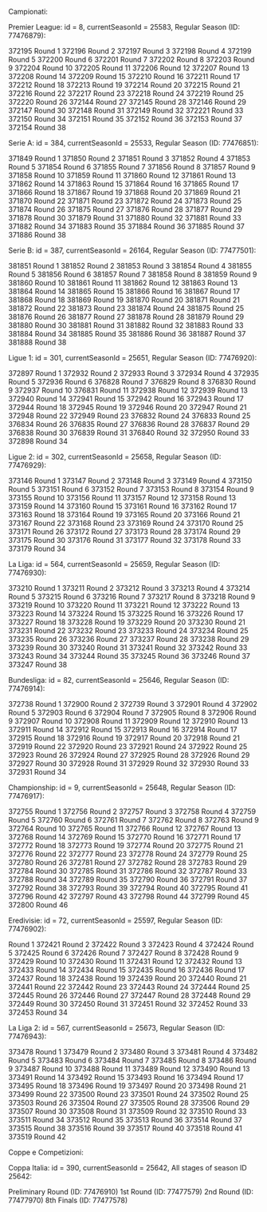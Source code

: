 Campionati:

Premier League: id = 8, currentSeasonId = 25583, Regular Season (ID: 77476879):

372195
Round 1
372196
Round 2
372197
Round 3
372198
Round 4
372199
Round 5
372200
Round 6
372201
Round 7
372202
Round 8
372203
Round 9
372204
Round 10
372205
Round 11
372206
Round 12
372207
Round 13
372208
Round 14
372209
Round 15
372210
Round 16
372211
Round 17
372212
Round 18
372213
Round 19
372214
Round 20
372215
Round 21
372216
Round 22
372217
Round 23
372218
Round 24
372219
Round 25
372220
Round 26
372144
Round 27
372145
Round 28
372146
Round 29
372147
Round 30
372148
Round 31
372149
Round 32
372221
Round 33
372150
Round 34
372151
Round 35
372152
Round 36
372153
Round 37
372154
Round 38

Serie A: id = 384, currentSeasonId = 25533, Regular Season (ID: 77476851):

371849
Round 1
371850
Round 2
371851
Round 3
371852
Round 4
371853
Round 5
371854
Round 6
371855
Round 7
371856
Round 8
371857
Round 9
371858
Round 10
371859
Round 11
371860
Round 12
371861
Round 13
371862
Round 14
371863
Round 15
371864
Round 16
371865
Round 17
371866
Round 18
371867
Round 19
371868
Round 20
371869
Round 21
371870
Round 22
371871
Round 23
371872
Round 24
371873
Round 25
371874
Round 26
371875
Round 27
371876
Round 28
371877
Round 29
371878
Round 30
371879
Round 31
371880
Round 32
371881
Round 33
371882
Round 34
371883
Round 35
371884
Round 36
371885
Round 37
371886
Round 38

Serie B: id = 387, currentSeasonId = 26164, Regular Season (ID: 77477501):

381851
Round 1
381852
Round 2
381853
Round 3
381854
Round 4
381855
Round 5
381856
Round 6
381857
Round 7
381858
Round 8
381859
Round 9
381860
Round 10
381861
Round 11
381862
Round 12
381863
Round 13
381864
Round 14
381865
Round 15
381866
Round 16
381867
Round 17
381868
Round 18
381869
Round 19
381870
Round 20
381871
Round 21
381872
Round 22
381873
Round 23
381874
Round 24
381875
Round 25
381876
Round 26
381877
Round 27
381878
Round 28
381879
Round 29
381880
Round 30
381881
Round 31
381882
Round 32
381883
Round 33
381884
Round 34
381885
Round 35
381886
Round 36
381887
Round 37
381888
Round 38


Ligue 1: id = 301, currentSeasonId = 25651, Regular Season (ID: 77476920):

372897
Round 1
372932
Round 2
372933
Round 3
372934
Round 4
372935
Round 5
372936
Round 6
376828
Round 7
376829
Round 8
376830
Round 9
372937
Round 10
376831
Round 11
372938
Round 12
372939
Round 13
372940
Round 14
372941
Round 15
372942
Round 16
372943
Round 17
372944
Round 18
372945
Round 19
372946
Round 20
372947
Round 21
372948
Round 22
372949
Round 23
376832
Round 24
376833
Round 25
376834
Round 26
376835
Round 27
376836
Round 28
376837
Round 29
376838
Round 30
376839
Round 31
376840
Round 32
372950
Round 33
372898
Round 34

Ligue 2: id = 302, currentSeasonId = 25658, Regular Season (ID: 77476929):

373146
Round 1
373147
Round 2
373148
Round 3
373149
Round 4
373150
Round 5
373151
Round 6
373152
Round 7
373153
Round 8
373154
Round 9
373155
Round 10
373156
Round 11
373157
Round 12
373158
Round 13
373159
Round 14
373160
Round 15
373161
Round 16
373162
Round 17
373163
Round 18
373164
Round 19
373165
Round 20
373166
Round 21
373167
Round 22
373168
Round 23
373169
Round 24
373170
Round 25
373171
Round 26
373172
Round 27
373173
Round 28
373174
Round 29
373175
Round 30
373176
Round 31
373177
Round 32
373178
Round 33
373179
Round 34

La Liga: id = 564, currentSeasonId = 25659, Regular Season (ID: 77476930):

373210
Round 1
373211
Round 2
373212
Round 3
373213
Round 4
373214
Round 5
373215
Round 6
373216
Round 7
373217
Round 8
373218
Round 9
373219
Round 10
373220
Round 11
373221
Round 12
373222
Round 13
373223
Round 14
373224
Round 15
373225
Round 16
373226
Round 17
373227
Round 18
373228
Round 19
373229
Round 20
373230
Round 21
373231
Round 22
373232
Round 23
373233
Round 24
373234
Round 25
373235
Round 26
373236
Round 27
373237
Round 28
373238
Round 29
373239
Round 30
373240
Round 31
373241
Round 32
373242
Round 33
373243
Round 34
373244
Round 35
373245
Round 36
373246
Round 37
373247
Round 38

Bundesliga: id = 82, currentSeasonId = 25646, Regular Season (ID: 77476914):


372738
Round 1
372900
Round 2
372739
Round 3
372901
Round 4
372902
Round 5
372903
Round 6
372904
Round 7
372905
Round 8
372906
Round 9
372907
Round 10
372908
Round 11
372909
Round 12
372910
Round 13
372911
Round 14
372912
Round 15
372913
Round 16
372914
Round 17
372915
Round 18
372916
Round 19
372917
Round 20
372918
Round 21
372919
Round 22
372920
Round 23
372921
Round 24
372922
Round 25
372923
Round 26
372924
Round 27
372925
Round 28
372926
Round 29
372927
Round 30
372928
Round 31
372929
Round 32
372930
Round 33
372931
Round 34

Championship: id = 9, currentSeasonId = 25648, Regular Season (ID: 77476917):

372755
Round 1
372756
Round 2
372757
Round 3
372758
Round 4
372759
Round 5
372760
Round 6
372761
Round 7
372762
Round 8
372763
Round 9
372764
Round 10
372765
Round 11
372766
Round 12
372767
Round 13
372768
Round 14
372769
Round 15
372770
Round 16
372771
Round 17
372772
Round 18
372773
Round 19
372774
Round 20
372775
Round 21
372776
Round 22
372777
Round 23
372778
Round 24
372779
Round 25
372780
Round 26
372781
Round 27
372782
Round 28
372783
Round 29
372784
Round 30
372785
Round 31
372786
Round 32
372787
Round 33
372788
Round 34
372789
Round 35
372790
Round 36
372791
Round 37
372792
Round 38
372793
Round 39
372794
Round 40
372795
Round 41
372796
Round 42
372797
Round 43
372798
Round 44
372799
Round 45
372800
Round 46

Eredivisie: id = 72, currentSeasonId = 25597, Regular Season (ID: 77476902):


Round 1
372421
Round 2
372422
Round 3
372423
Round 4
372424
Round 5
372425
Round 6
372426
Round 7
372427
Round 8
372428
Round 9
372429
Round 10
372430
Round 11
372431
Round 12
372432
Round 13
372433
Round 14
372434
Round 15
372435
Round 16
372436
Round 17
372437
Round 18
372438
Round 19
372439
Round 20
372440
Round 21
372441
Round 22
372442
Round 23
372443
Round 24
372444
Round 25
372445
Round 26
372446
Round 27
372447
Round 28
372448
Round 29
372449
Round 30
372450
Round 31
372451
Round 32
372452
Round 33
372453
Round 34


La Liga 2: id = 567, currentSeasonId = 25673, Regular Season (ID: 77476943):

373478
Round 1
373479
Round 2
373480
Round 3
373481
Round 4
373482
Round 5
373483
Round 6
373484
Round 7
373485
Round 8
373486
Round 9
373487
Round 10
373488
Round 11
373489
Round 12
373490
Round 13
373491
Round 14
373492
Round 15
373493
Round 16
373494
Round 17
373495
Round 18
373496
Round 19
373497
Round 20
373498
Round 21
373499
Round 22
373500
Round 23
373501
Round 24
373502
Round 25
373503
Round 26
373504
Round 27
373505
Round 28
373506
Round 29
373507
Round 30
373508
Round 31
373509
Round 32
373510
Round 33
373511
Round 34
373512
Round 35
373513
Round 36
373514
Round 37
373515
Round 38
373516
Round 39
373517
Round 40
373518
Round 41
373519
Round 42


Coppe e Competizioni:


Coppa Italia: id = 390, currentSeasonId = 25642, All stages of season ID 25642:

Preliminary Round (ID: 77476910)
1st Round (ID: 77477579)
2nd Round (ID: 77477970)
8th Finals (ID: 77477578)